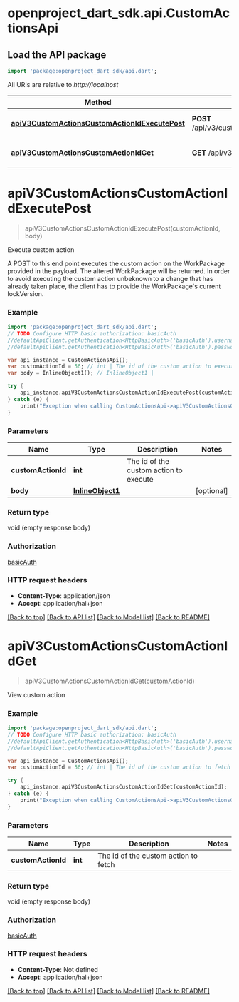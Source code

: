 # openproject_dart_sdk.api.CustomActionsApi

## Load the API package
```dart
import 'package:openproject_dart_sdk/api.dart';
```

All URIs are relative to *http://localhost*

Method | HTTP request | Description
------------- | ------------- | -------------
[**apiV3CustomActionsCustomActionIdExecutePost**](CustomActionsApi.md#apiV3CustomActionsCustomActionIdExecutePost) | **POST** /api/v3/custom_actions/{custom_action_id}/execute | Execute custom action
[**apiV3CustomActionsCustomActionIdGet**](CustomActionsApi.md#apiV3CustomActionsCustomActionIdGet) | **GET** /api/v3/custom_actions/{custom_action_id} | View custom action


# **apiV3CustomActionsCustomActionIdExecutePost**
> apiV3CustomActionsCustomActionIdExecutePost(customActionId, body)

Execute custom action

A POST to this end point executes the custom action on the WorkPackage provided in the payload. The altered WorkPackage will be returned. In order to avoid executing  the custom action unbeknown to a change that has already taken place, the client has to provide the WorkPackage's current lockVersion.

### Example 
```dart
import 'package:openproject_dart_sdk/api.dart';
// TODO Configure HTTP basic authorization: basicAuth
//defaultApiClient.getAuthentication<HttpBasicAuth>('basicAuth').username = 'YOUR_USERNAME'
//defaultApiClient.getAuthentication<HttpBasicAuth>('basicAuth').password = 'YOUR_PASSWORD';

var api_instance = CustomActionsApi();
var customActionId = 56; // int | The id of the custom action to execute
var body = InlineObject1(); // InlineObject1 | 

try { 
    api_instance.apiV3CustomActionsCustomActionIdExecutePost(customActionId, body);
} catch (e) {
    print("Exception when calling CustomActionsApi->apiV3CustomActionsCustomActionIdExecutePost: $e\n");
}
```

### Parameters

Name | Type | Description  | Notes
------------- | ------------- | ------------- | -------------
 **customActionId** | **int**| The id of the custom action to execute | 
 **body** | [**InlineObject1**](InlineObject1.md)|  | [optional] 

### Return type

void (empty response body)

### Authorization

[basicAuth](../README.md#basicAuth)

### HTTP request headers

 - **Content-Type**: application/json
 - **Accept**: application/hal+json

[[Back to top]](#) [[Back to API list]](../README.md#documentation-for-api-endpoints) [[Back to Model list]](../README.md#documentation-for-models) [[Back to README]](../README.md)

# **apiV3CustomActionsCustomActionIdGet**
> apiV3CustomActionsCustomActionIdGet(customActionId)

View custom action

### Example 
```dart
import 'package:openproject_dart_sdk/api.dart';
// TODO Configure HTTP basic authorization: basicAuth
//defaultApiClient.getAuthentication<HttpBasicAuth>('basicAuth').username = 'YOUR_USERNAME'
//defaultApiClient.getAuthentication<HttpBasicAuth>('basicAuth').password = 'YOUR_PASSWORD';

var api_instance = CustomActionsApi();
var customActionId = 56; // int | The id of the custom action to fetch

try { 
    api_instance.apiV3CustomActionsCustomActionIdGet(customActionId);
} catch (e) {
    print("Exception when calling CustomActionsApi->apiV3CustomActionsCustomActionIdGet: $e\n");
}
```

### Parameters

Name | Type | Description  | Notes
------------- | ------------- | ------------- | -------------
 **customActionId** | **int**| The id of the custom action to fetch | 

### Return type

void (empty response body)

### Authorization

[basicAuth](../README.md#basicAuth)

### HTTP request headers

 - **Content-Type**: Not defined
 - **Accept**: application/hal+json

[[Back to top]](#) [[Back to API list]](../README.md#documentation-for-api-endpoints) [[Back to Model list]](../README.md#documentation-for-models) [[Back to README]](../README.md)

